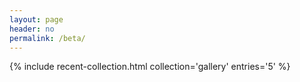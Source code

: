 ```yaml
---
layout: page
header: no
permalink: /beta/
---
```


{% include recent-collection.html collection='gallery' entries='5' %}
